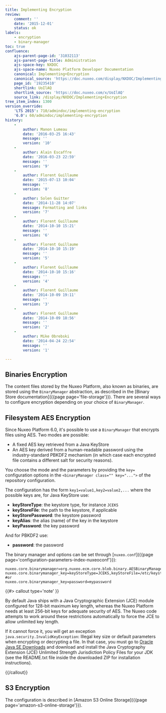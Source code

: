 ```yaml
---
title: Implementing Encryption
review:
    comment: ''
    date: '2015-12-01'
    status: ok
labels:
    - encryption
    - binary-manager
toc: true
confluence:
    ajs-parent-page-id: '31032113'
    ajs-parent-page-title: Administration
    ajs-space-key: NXDOC
    ajs-space-name: Nuxeo Platform Developer Documentation
    canonical: Implementing+Encryption
    canonical_source: 'https://doc.nuxeo.com/display/NXDOC/Implementing+Encryption'
    page_id: '19235410'
    shortlink: UoIlAQ
    shortlink_source: 'https://doc.nuxeo.com/x/UoIlAQ'
    source_link: /display/NXDOC/Implementing+Encryption
tree_item_index: 1300
version_override:
    'LTS 2015': 710/admindoc/implementing-encryption
    '6.0': 60/admindoc/implementing-encryption
history:
    -
        author: Manon Lumeau
        date: '2016-03-25 16:43'
        message: ''
        version: '10'
    -
        author: Alain Escaffre
        date: '2016-03-23 22:59'
        message: ''
        version: '9'
    -
        author: Florent Guillaume
        date: '2015-07-13 10:04'
        message: ''
        version: '8'
    -
        author: Solen Guitter
        date: '2014-11-28 14:07'
        message: Formatting and links
        version: '7'
    -
        author: Florent Guillaume
        date: '2014-10-10 15:21'
        message: ''
        version: '6'
    -
        author: Florent Guillaume
        date: '2014-10-10 15:19'
        message: ''
        version: '5'
    -
        author: Florent Guillaume
        date: '2014-10-10 15:16'
        message: ''
        version: '4'
    -
        author: Florent Guillaume
        date: '2014-10-09 19:11'
        message: ''
        version: '3'
    -
        author: Florent Guillaume
        date: '2014-10-09 18:56'
        message: ''
        version: '2'
    -
        author: Mike Obrebski
        date: '2014-04-24 22:54'
        message: ''
        version: '1'

---
```

## Binaries Encryption

The content files stored by the Nuxeo Platform, also known as binaries, are stored using the `BinaryManager` abstraction, as described in the [Binary Store documentation]({{page page='file-storage'}}). There are several ways to configure encryption depending on your choice of&nbsp;`BinaryManager`.

## Filesystem AES Encryption

Since Nuxeo Platform 6.0, it's possible to use a&nbsp;`BinaryManager`&nbsp;that encrypts files using AES. Two modes are possible:

*   A fixed AES key retrieved from a Java KeyStore
*   An AES key derived from a human-readable password using the industry-standard PBKDF2 mechanism (in which case each encrypted file contains a different salt for security reasons).

You choose the mode and the parameters by providing the `key=` configuration options in the&nbsp;`<binaryManager class="" key="...">`&nbsp;of the repository configuration.

The configuration has the form&nbsp;`key1=value1,key2=value2,...`&nbsp;where the possible keys are, for Java KeyStore use:

*   **keyStoreType**: the keystore type, for instance `JCEKS`
*   **keyStoreFile**: the path to the keystore, if applicable
*   **keyStorePassword**: the keystore password
*   **keyAlias**: the alias (name) of the key in the keystore
*   **keyPassword**: the key password

And for PBKDF2 use:

*   **password**: the password

The binary manager and options can be set through [`nuxeo.conf`]({{page page='configuration-parameters-index-nuxeoconf'}}):

```
nuxeo.core.binarymanager=org.nuxeo.ecm.core.blob.binary.AESBinaryManager
nuxeo.core.binarymanager_key=keyStoreType=JCEKS,keyStoreFile=/etc/keystore.jceks,keyStorePassword=changeit,keyAlias=mykey,keyPassword=changeittoo
#or
nuxeo.core.binarymanager_key=password=mypassword
```

{{#> callout type='note' }}

By default Java ships with a Java Cryptographic Extension (JCE) module configured for 128-bit maximum key length, whereas the Nuxeo Platform needs at least 256-bit keys for adequate security of AES. The Nuxeo code attempts to work around these restrictions automatically to force the JCE to allow unlimited key length.

If it cannot force it, you will get an exception `java.security.InvalidKeyException`: Illegal key size or default parameters when encrypting or decrypting a file. In that case, you must go to&nbsp;[Oracle Java SE Downloads](http://www.oracle.com/technetwork/java/javase/downloads/index.html)&nbsp;and download and install the Java Cryptography Extension (JCE) Unlimited Strength Jurisdiction Policy Files for your JDK (see the README.txt file inside the downloaded ZIP for installation instructions).

{{/callout}}

<dl>

## S3 Encryption

The configuration is described in&nbsp;[Amazon S3 Online Storage]({{page page='amazon-s3-online-storage'}}).

</dl>
